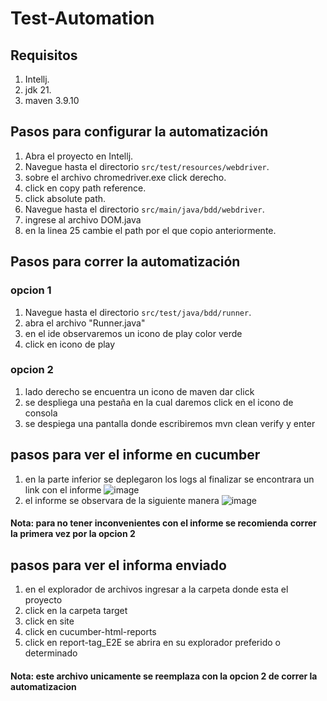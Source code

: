 # Test-Automation
## Requisitos
1. Intellj.
2. jdk 21.
3. maven 3.9.10
## Pasos para configurar la automatización
1. Abra el proyecto en Intellj.
2. Navegue hasta el directorio `src/test/resources/webdriver`.
3. sobre el archivo chromedriver.exe click derecho.
4. click en copy path reference.
5. click absolute path.
6. Navegue hasta el directorio `src/main/java/bdd/webdriver`.
7. ingrese al archivo DOM.java
8. en la linea 25 cambie el path por el que copio anteriormente.

## Pasos para correr la automatización 
### opcion 1
1. Navegue hasta el directorio `src/test/java/bdd/runner`.
2. abra el archivo "Runner.java"
3. en el ide observaremos un icono de play color verde
4. click en icono de play

### opcion 2
1. lado derecho se encuentra un icono de maven dar click
2. se despliega una pestaña en la cual daremos click en el icono de consola
3. se despiega una pantalla donde escribiremos mvn clean verify y enter

## pasos para ver el informe en cucumber 
1. en la parte inferior se deplegaron los logs al finalizar se encontrara un link con el informe
![image](https://github.com/user-attachments/assets/87e565de-f3ec-4dc4-a001-a0779c177894)
2. el informe se observara de la siguiente manera
![image](https://github.com/user-attachments/assets/4f45a685-5fbb-42c7-adef-22800b6e1340)
#### Nota: para no tener inconvenientes con el informe se recomienda correr la primera vez por la opcion 2 

## pasos para ver el informa enviado 
1. en el explorador de archivos ingresar a la carpeta donde esta el proyecto 
2. click en la carpeta target
3. click en site
4. click en cucumber-html-reports
5. click en report-tag_E2E se abrira en su explorador preferido o determinado
#### Nota: este archivo unicamente se reemplaza con la opcion 2 de correr la automatizacion
